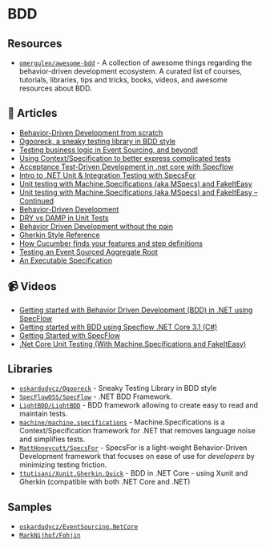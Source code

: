 
# BDD

## Resources
- [`omergulen/awesome-bdd`](https://github.com/omergulen/awesome-bdd) - A collection of awesome things regarding the behavior-driven development ecosystem. A curated list of courses, tutorials, libraries, tips and tricks, books, videos, and awesome resources about BDD.

## 📕 Articles
- [Behavior-Driven Development from scratch](https://beyondxscratch.com/2019/05/21/behavior-driven-development-from-scratch/)
- [Ogooreck, a sneaky testing library in BDD style](https://event-driven.io/en/ogooreck_sneaky_bdd_testing_framework/)
- [Testing business logic in Event Sourcing, and beyond!](https://event-driven.io/en/testing_event_sourcing/)
- [Using Context/Specification to better express complicated tests](https://jeremydmiller.com/2022/10/24/using-context-specification-to-better-express-complicated-tests/)
- [Acceptance Test-Driven Development in .net core with Specflow](https://itnext.io/acceptance-test-driven-development-in-net-core-with-specflow-dcb17fb7a893)
- [Intro to .NET Unit & Integration Testing with SpecsFor](https://www.infoq.com/articles/specsfor/)
- [Unit testing with Machine.Specifications (aka MSpecs) and FakeItEasy](https://dotnetcorecentral.com/blog/unit-testing-with-machine-specifications-aka-mspecs-and-fakeiteasy/)
- [Unit testing with Machine.Specifications (aka MSpecs) and FakeItEasy – Continued](https://dotnetcorecentral.com/blog/unit-testing-with-machine-specifications-aka-mspecs-and-fakeiteasy-continued/)
- [Behavior-Driven Development](https://www.codemag.com/article/0805061/Behavior-Driven-Development)
- [DRY vs DAMP in Unit Tests](https://enterprisecraftsmanship.com/posts/dry-damp-unit-tests)
- [Behavior Driven Development without the pain](https://www.functionize.com/blog/behavior-driven-development-without-the-pain)
- [Gherkin Style Reference](https://cucumber.io/docs/gherkin/reference/)
- [How Cucumber finds your features and step definitions](https://cucumber.io/docs/gherkin/step-organization/)
- [Testing an Event Sourced Aggregate Root](https://buildplease.com/pages/fpc-13/)
- [An Executable Specification](https://buildplease.com/pages/fpc-14/)
## 📹 Videos
- [Getting started with Behavior Driven Development (BDD) in .NET using SpecFlow](https://www.youtube.com/watch?v=EEeVU0z26u0)
- [Getting started with BDD using Specflow .NET Core 3.1 (C#)](https://www.youtube.com/watch?v=O5oHiBD5Lvk)
- [Getting Started with SpecFlow](https://www.youtube.com/watch?v=HpRzI0C-x-8)
- [.Net Core Unit Testing (With Machine.Specifications and FakeItEasy)](https://www.youtube.com/watch?v=SaQPQik6_hc)
## Libraries
- [`oskardudycz/Ogooreck`](https://github.com/oskardudycz/Ogooreck) - Sneaky Testing Library in BDD style
- [`SpecFlowOSS/SpecFlow`](https://github.com/SpecFlowOSS/SpecFlow) - .NET BDD Framework. 
- [`LightBDD/LightBDD`](https://github.com/LightBDD/LightBDD) - BDD framework allowing to create easy to read and maintain tests.
- [`machine/machine.specifications`](https://github.com/machine/machine.specifications) - Machine.Specifications is a Context/Specification framework for .NET that removes language noise and simplifies tests.
- [`MattHoneycutt/SpecsFor`](https://github.com/MattHoneycutt/SpecsFor) - SpecsFor is a light-weight Behavior-Driven Development framework that focuses on ease of use for *developers* by minimizing testing friction.
- [`ttutisani/Xunit.Gherkin.Quick`](https://github.com/ttutisani/Xunit.Gherkin.Quick) - BDD in .NET Core - using Xunit and Gherkin (compatible with both .NET Core and .NET)

## Samples
- [`oskardudycz/EventSourcing.NetCore`](https://github.com/oskardudycz/EventSourcing.NetCore/tree/main/Sample)
- [`MarkNijhof/Fohjin`](https://github.com/MarkNijhof/Fohjin/)